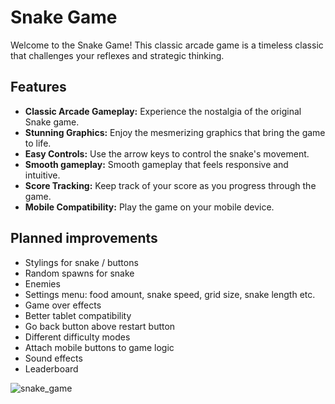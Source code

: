 # Snake Game

Welcome to the Snake Game! This classic arcade game is a timeless classic that challenges your reflexes and strategic thinking.

## Features

- **Classic Arcade Gameplay:** Experience the nostalgia of the original Snake game.
- **Stunning Graphics:** Enjoy the mesmerizing graphics that bring the game to life.
- **Easy Controls:** Use the arrow keys to control the snake's movement.
- **Smooth gameplay:** Smooth gameplay that feels responsive and intuitive.
- **Score Tracking:** Keep track of your score as you progress through the game.
- **Mobile Compatibility:** Play the game on your mobile device.

## Planned improvements

* Stylings for snake / buttons
* Random spawns for snake
* Enemies
* Settings menu: food amount, snake speed, grid size, snake length etc.
* Game over effects
* Better tablet compatibility
* Go back button above restart button
* Different difficulty modes
* Attach mobile buttons to game logic
* Sound effects
* Leaderboard

![snake_game](https://github.com/user-attachments/assets/3d1b71c4-b47f-4c88-9c7c-94a64268d78b)
